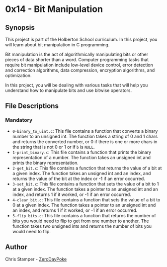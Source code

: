 # 0x14 - Bit Manipulation

## Synopsis

This project is part of the Holberton School curriculum. In this project, you will learn about bit manipulation in C programming.

Bit manipulation is the act of algorithmically manipulating bits or other pieces of data shorter than a word. Computer programming tasks that require bit manipulation include low-level device control, error detection and correction algorithms, data compression, encryption algorithms, and optimization.

In this project, you will be dealing with various tasks that will help you understand how to manipulate bits and use bitwise operators.

## File Descriptions

### Mandatory

- `0-binary_to_uint.c`: This file contains a function that converts a binary number to an unsigned int. The function takes a string of 0 and 1 chars and returns the converted number, or 0 if there is one or more chars in the string that is not 0 or 1 or if `b` is `NULL`.
- `1-print_binary.c`: This file contains a function that prints the binary representation of a number. The function takes an unsigned int and prints the binary representation.
- `2-get_bit.c`: This file contains a function that returns the value of a bit at a given index. The function takes an unsigned int and an index, and returns the value of the bit at the index or -1 if an error occurred.
- `3-set_bit.c`: This file contains a function that sets the value of a bit to 1 at a given index. The function takes a pointer to an unsigned int and an index, and returns 1 if it worked, or -1 if an error occurred.
- `4-clear_bit.c`: This file contains a function that sets the value of a bit to 0 at a given index. The function takes a pointer to an unsigned int and an index, and returns 1 if it worked, or -1 if an error occurred.
- `5-flip_bits.c`: This file contains a function that returns the number of bits you would need to flip to get from one number to another. The function takes two unsigned ints and returns the number of bits you would need to flip.

## Author

Chris Stamper - [ZeroDayPoke](https://github.com/ZeroDayPoke)
